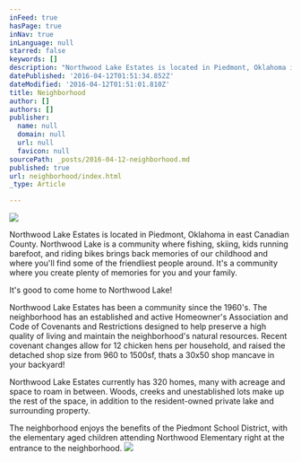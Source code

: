 ```yaml
---
inFeed: true
hasPage: true
inNav: true
inLanguage: null
starred: false
keywords: []
description: "Northwood Lake Estates is located in Piedmont, Oklahoma in east Canadian County.\_Northwood Lake is a community where fishing, skiing, kids running barefoot, and riding bikes brings back memories of our childhood and where you’ll find some of the friendliest people around. It’s a community where you create plenty of memories for you and your family.\_"
datePublished: '2016-04-12T01:51:34.852Z'
dateModified: '2016-04-12T01:51:01.810Z'
title: Neighborhood
author: []
authors: []
publisher:
  name: null
  domain: null
  url: null
  favicon: null
sourcePath: _posts/2016-04-12-neighborhood.md
published: true
url: neighborhood/index.html
_type: Article

---
```

![](https://the-grid-user-content.s3-us-west-2.amazonaws.com/16264220-c1ae-438c-8092-01f6d4e73eef.jpg)

Northwood Lake Estates is located in Piedmont, Oklahoma in east Canadian County. Northwood Lake is a community where fishing, skiing, kids running barefoot, and riding bikes brings back memories of our childhood and where you'll find some of the friendliest people around. It's a community where you create plenty of memories for you and your family. 

It's good to come home to Northwood Lake! 

Northwood Lake Estates has been a community since the 1960's. The neighborhood has an established and active Homeowner's Association and Code of Covenants and Restrictions designed to help preserve a high quality of living and maintain the neighborhood's natural resources. Recent covenant changes allow for 12 chicken hens per household, and raised the detached shop size from 960 to 1500sf, thats a 30x50 shop mancave in your backyard! 

Northwood Lake Estates currently has 320 homes, many with acreage and space to roam in between.  Woods, creeks and unestablished lots make up the rest of the space, in addition to the resident-owned private lake and surrounding property. 

The neighborhood enjoys the benefits of the Piedmont School District, with the elementary aged children attending Northwood Elementary right at the entrance to the neighborhood.
![](https://the-grid-user-content.s3-us-west-2.amazonaws.com/f115d264-7ec1-47a0-91ac-48dcc52778b0.png)